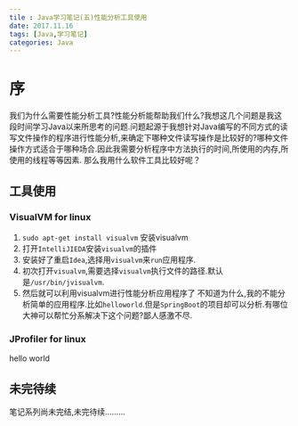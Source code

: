 ```yaml
---
tile : Java学习笔记(五)性能分析工具使用
date: 2017.11.16
tags: [Java,学习笔记]
categories: Java
---
```


# 序
我们为什么需要性能分析工具?性能分析能帮助我们什么?我想这几个问题是我这段时间学习Java以来所思考的问题.问题起源于我想针对Java编写的不同方式的读写文件操作的程序进行性能分析,来确定下哪种文件读写操作是比较好的?哪种文件操作方式适合于哪种场合.因此我需要分析程序中方法执行的时间,所使用的内存,所使用的线程等等因素.
那么我用什么软件工具比较好呢？

## 工具使用

### VisualVM for linux
1. ```sudo apt-get install visualvm``` 安装visualvm
2. 打开```IntelliJIEDA```安装```visualvm```的插件
3. 安装好了重启```Idea```,选择用```visualvm```来```run```应用程序.
4. 初次打开```visualvm```,需要选择```visualvm```执行文件的路径.默认是```/usr/bin/jvisualvm```.
5. 然后就可以利用visualvm进行性能分析应用程序了
不知道为什么,我的不能分析简单的应用程序.比如```helloworld```.但是```SpringBoot```的项目却可以分析.有哪位大神可以帮忙分系解决下这个问题?鄙人感激不尽.


### JProfiler for linux

hello world 

## 未完待续
笔记系列尚未完结,未完待续.........

